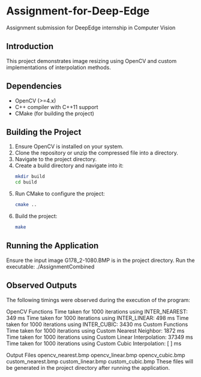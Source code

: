 # Assignment-for-Deep-Edge
Assignment submission for DeepEdge internship in Computer Vision

## Introduction
This project demonstrates image resizing using OpenCV and custom implementations of interpolation methods.

## Dependencies
- OpenCV (>=4.x)
- C++ compiler with C++11 support
- CMake (for building the project)

## Building the Project
1. Ensure OpenCV is installed on your system.
2. Clone the repository or unzip the compressed file into a directory.
3. Navigate to the project directory.
4. Create a build directory and navigate into it:
   ```sh
   mkdir build
   cd build
5. Run CMake to configure the project:
   ```sh
   cmake ..
7. Build the project:
   ```sh
   make
   
## Running the Application

   Ensure the input image G178_2-1080.BMP is in the project directory.
   Run the executable:
   ./AssignmentCombined

## Observed Outputs
The following timings were observed during the execution of the program:

OpenCV Functions
Time taken for 1000 iterations using INTER_NEAREST: 349 ms
Time taken for 1000 iterations using INTER_LINEAR: 498 ms
Time taken for 1000 iterations using INTER_CUBIC: 3430 ms
Custom Functions
Time taken for 1000 iterations using Custom Nearest Neighbor: 1872 ms
Time taken for 1000 iterations using Custom Linear Interpolation: 37349 ms
Time taken for 1000 iterations using Custom Cubic Interpolation: [ ] ms


Output Files
opencv_nearest.bmp
opencv_linear.bmp
opencv_cubic.bmp
custom_nearest.bmp
custom_linear.bmp
custom_cubic.bmp
These files will be generated in the project directory after running the application.
